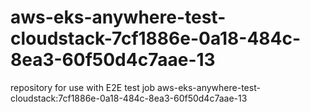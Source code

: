 # aws-eks-anywhere-test-cloudstack-7cf1886e-0a18-484c-8ea3-60f50d4c7aae-13
repository for use with E2E test job aws-eks-anywhere-test-cloudstack:7cf1886e-0a18-484c-8ea3-60f50d4c7aae-13
